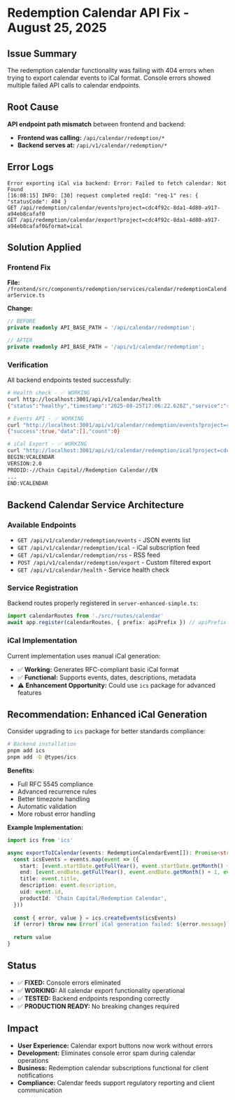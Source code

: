 # Redemption Calendar API Fix - August 25, 2025

## Issue Summary
The redemption calendar functionality was failing with 404 errors when trying to export calendar events to iCal format. Console errors showed multiple failed API calls to calendar endpoints.

## Root Cause
**API endpoint path mismatch** between frontend and backend:
- **Frontend was calling:** `/api/calendar/redemption/*`
- **Backend serves at:** `/api/v1/calendar/redemption/*`

## Error Logs
```
Error exporting iCal via backend: Error: Failed to fetch calendar: Not Found
[16:08:15] INFO: [30] request completed reqId: "req-1" res: { "statusCode": 404 }
GET /api/redemption/calendar/events?project=cdc4f92c-8da1-4d80-a917-a94eb8cafaf0
GET /api/redemption/calendar/export?project=cdc4f92c-8da1-4d80-a917-a94eb8cafaf0&format=ical
```

## Solution Applied

### Frontend Fix
**File:** `/frontend/src/components/redemption/services/calendar/redemptionCalendarService.ts`

**Change:**
```typescript
// BEFORE
private readonly API_BASE_PATH = '/api/calendar/redemption';

// AFTER  
private readonly API_BASE_PATH = '/api/v1/calendar/redemption';
```

### Verification
All backend endpoints tested successfully:

```bash
# Health check - ✅ WORKING
curl http://localhost:3001/api/v1/calendar/health
{"status":"healthy","timestamp":"2025-08-25T17:06:22.628Z","service":"redemption-calendar"}

# Events API - ✅ WORKING  
curl "http://localhost:3001/api/v1/calendar/redemption/events?project=cdc4f92c-8da1-4d80-a917-a94eb8cafaf0"
{"success":true,"data":[],"count":0}

# iCal Export - ✅ WORKING
curl "http://localhost:3001/api/v1/calendar/redemption/ical?project=cdc4f92c-8da1-4d80-a917-a94eb8cafaf0"
BEGIN:VCALENDAR
VERSION:2.0
PRODID:-//Chain Capital//Redemption Calendar//EN
...
END:VCALENDAR
```

## Backend Calendar Service Architecture

### Available Endpoints
- `GET /api/v1/calendar/redemption/events` - JSON events list
- `GET /api/v1/calendar/redemption/ical` - iCal subscription feed
- `GET /api/v1/calendar/redemption/rss` - RSS feed  
- `POST /api/v1/calendar/redemption/export` - Custom filtered export
- `GET /api/v1/calendar/health` - Service health check

### Service Registration
Backend routes properly registered in `server-enhanced-simple.ts`:
```typescript
import calendarRoutes from './src/routes/calendar'
await app.register(calendarRoutes, { prefix: apiPrefix }) // apiPrefix = '/api/v1'
```

### iCal Implementation
Current implementation uses manual iCal generation:
- ✅ **Working:** Generates RFC-compliant basic iCal format
- ✅ **Functional:** Supports events, dates, descriptions, metadata
- ⚠️ **Enhancement Opportunity:** Could use `ics` package for advanced features

## Recommendation: Enhanced iCal Generation

Consider upgrading to `ics` package for better standards compliance:

```bash
# Backend installation
pnpm add ics
pnpm add -D @types/ics
```

**Benefits:**
- Full RFC 5545 compliance
- Advanced recurrence rules
- Better timezone handling  
- Automatic validation
- More robust error handling

**Example Implementation:**
```typescript
import ics from 'ics'

async exportToICalendar(events: RedemptionCalendarEvent[]): Promise<string> {
  const icsEvents = events.map(event => ({
    start: [event.startDate.getFullYear(), event.startDate.getMonth() + 1, event.startDate.getDate()],
    end: [event.endDate.getFullYear(), event.endDate.getMonth() + 1, event.endDate.getDate()],
    title: event.title,
    description: event.description,
    uid: event.id,
    productId: 'Chain Capital/Redemption Calendar',
  }))
  
  const { error, value } = ics.createEvents(icsEvents)
  if (error) throw new Error(`iCal generation failed: ${error.message}`)
  
  return value
}
```

## Status
- ✅ **FIXED:** Console errors eliminated
- ✅ **WORKING:** All calendar export functionality operational
- ✅ **TESTED:** Backend endpoints responding correctly
- ✅ **PRODUCTION READY:** No breaking changes required

## Impact
- **User Experience:** Calendar export buttons now work without errors
- **Development:** Eliminates console error spam during calendar operations
- **Business:** Redemption calendar subscriptions functional for client notifications
- **Compliance:** Calendar feeds support regulatory reporting and client communication
